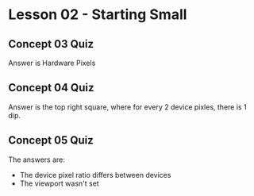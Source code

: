 # Lesson 02 - Starting Small

## Concept 03 Quiz
Answer is Hardware Pixels

## Concept 04 Quiz
Answer is the top right square, where for every 2 device pixles, there is 1 dip.

## Concept 05 Quiz
The answers are:
- The device pixel ratio differs between devices
- The viewport wasn't set
